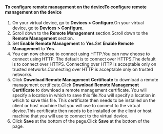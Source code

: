 
#### <a name="to-configure-remote-management-on-the-device"></a><span data-ttu-id="66769-101">To configure remote management on the device</span><span class="sxs-lookup"><span data-stu-id="66769-101">To configure remote management on the device</span></span>
1. <span data-ttu-id="66769-102">On your virtual device, go to **Devices > Configure**.</span><span class="sxs-lookup"><span data-stu-id="66769-102">On your virtual device, go to **Devices > Configure**.</span></span>
2. <span data-ttu-id="66769-103">Scroll down to the **Remote Management** section.</span><span class="sxs-lookup"><span data-stu-id="66769-103">Scroll down to the **Remote Management** section.</span></span>
3. <span data-ttu-id="66769-104">Set **Enable Remote Management** to **Yes**.</span><span class="sxs-lookup"><span data-stu-id="66769-104">Set **Enable Remote Management** to **Yes**.</span></span>
4. <span data-ttu-id="66769-105">You can now choose to connect using HTTP.</span><span class="sxs-lookup"><span data-stu-id="66769-105">You can now choose to connect using HTTP.</span></span> <span data-ttu-id="66769-106">The default is to connect over HTTPS.</span><span class="sxs-lookup"><span data-stu-id="66769-106">The default is to connect over HTTPS.</span></span> <span data-ttu-id="66769-107">Connecting over HTTP is acceptable only on trusted networks.</span><span class="sxs-lookup"><span data-stu-id="66769-107">Connecting over HTTP is acceptable only on trusted networks.</span></span>
5. <span data-ttu-id="66769-108">Click **Download Remote Management Certificate** to download a remote management certificate.</span><span class="sxs-lookup"><span data-stu-id="66769-108">Click **Download Remote Management Certificate** to download a remote management certificate.</span></span> <span data-ttu-id="66769-109">You will specify a location in which to save this file.</span><span class="sxs-lookup"><span data-stu-id="66769-109">You will specify a location in which to save this file.</span></span> <span data-ttu-id="66769-110">This certificate then needs to be installed on the client or host machine that you will use to connect to the virtual device.</span><span class="sxs-lookup"><span data-stu-id="66769-110">This certificate then needs to be installed on the client or host machine that you will use to connect to the virtual device.</span></span>
6. <span data-ttu-id="66769-111">Click **Save** at the bottom of the page.</span><span class="sxs-lookup"><span data-stu-id="66769-111">Click **Save** at the bottom of the page.</span></span>

